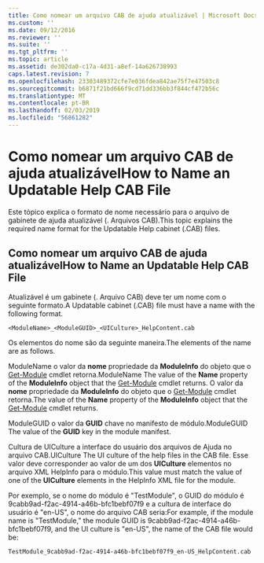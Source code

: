 ```yaml
---
title: Como nomear um arquivo CAB de ajuda atualizável | Microsoft Docs
ms.custom: ''
ms.date: 09/12/2016
ms.reviewer: ''
ms.suite: ''
ms.tgt_pltfrm: ''
ms.topic: article
ms.assetid: de302da0-c17a-4d31-a8ef-14a626738993
caps.latest.revision: 7
ms.openlocfilehash: 23303489372cfe7e036fdea842ae75f7e47503c8
ms.sourcegitcommit: b6871f21bd666f9cd71dd336bb3f844cf472b56c
ms.translationtype: MT
ms.contentlocale: pt-BR
ms.lasthandoff: 02/03/2019
ms.locfileid: "56861282"
---
```

# <a name="how-to-name-an-updatable-help-cab-file"></a><span data-ttu-id="52c2f-102">Como nomear um arquivo CAB de ajuda atualizável</span><span class="sxs-lookup"><span data-stu-id="52c2f-102">How to Name an Updatable Help CAB File</span></span>

<span data-ttu-id="52c2f-103">Este tópico explica o formato de nome necessário para o arquivo de gabinete de ajuda atualizável (. Arquivos CAB).</span><span class="sxs-lookup"><span data-stu-id="52c2f-103">This topic explains the required name format for the Updatable Help cabinet (.CAB) files.</span></span>

## <a name="how-to-name-an-updatable-help-cab-file"></a><span data-ttu-id="52c2f-104">Como nomear um arquivo CAB de ajuda atualizável</span><span class="sxs-lookup"><span data-stu-id="52c2f-104">How to Name an Updatable Help CAB File</span></span>

<span data-ttu-id="52c2f-105">Atualizável é um gabinete (. Arquivo CAB) deve ter um nome com o seguinte formato.</span><span class="sxs-lookup"><span data-stu-id="52c2f-105">A Updatable cabinet (.CAB) file must have a name with the following format.</span></span>

`<ModuleName>_<ModuleGUID>_<UICulture>_HelpContent.cab`

<span data-ttu-id="52c2f-106">Os elementos do nome são da seguinte maneira.</span><span class="sxs-lookup"><span data-stu-id="52c2f-106">The elements of the name are as follows.</span></span>

<span data-ttu-id="52c2f-107">ModuleName o valor da **nome** propriedade da **ModuleInfo** do objeto que o [Get-Module](/powershell/module/Microsoft.PowerShell.Core/Get-Module) cmdlet retorna.</span><span class="sxs-lookup"><span data-stu-id="52c2f-107">ModuleName The value of the **Name** property of the **ModuleInfo** object that the [Get-Module](/powershell/module/Microsoft.PowerShell.Core/Get-Module) cmdlet returns.</span></span>
<span data-ttu-id="52c2f-108">O valor da **nome** propriedade da **ModuleInfo** do objeto que o [Get-Module](/powershell/module/Microsoft.PowerShell.Core/Get-Module) cmdlet retorna.</span><span class="sxs-lookup"><span data-stu-id="52c2f-108">The value of the **Name** property of the **ModuleInfo** object that the [Get-Module](/powershell/module/Microsoft.PowerShell.Core/Get-Module) cmdlet returns.</span></span>

<span data-ttu-id="52c2f-109">ModuleGUID o valor da **GUID** chave no manifesto de módulo.</span><span class="sxs-lookup"><span data-stu-id="52c2f-109">ModuleGUID The value of the **GUID** key in the module manifest.</span></span>

<span data-ttu-id="52c2f-110">Cultura de UICulture a interface do usuário dos arquivos de Ajuda no arquivo CAB.</span><span class="sxs-lookup"><span data-stu-id="52c2f-110">UICulture The UI culture of the help files in the CAB file.</span></span> <span data-ttu-id="52c2f-111">Esse valor deve corresponder ao valor de um dos **UICulture** elementos no arquivo XML HelpInfo para o módulo.</span><span class="sxs-lookup"><span data-stu-id="52c2f-111">This value must match the value of one of the **UICulture** elements in the HelpInfo XML file for the module.</span></span>

<span data-ttu-id="52c2f-112">Por exemplo, se o nome do módulo é "TestModule", o GUID do módulo é 9cabb9ad-f2ac-4914-a46b-bfc1bebf07f9 e a cultura de interface do usuário é "en-US", o nome do arquivo CAB seria:</span><span class="sxs-lookup"><span data-stu-id="52c2f-112">For example, if the module name is "TestModule," the module GUID is 9cabb9ad-f2ac-4914-a46b-bfc1bebf07f9, and the UI culture is "en-US", the name of the CAB file would be:</span></span>

`TestModule_9cabb9ad-f2ac-4914-a46b-bfc1bebf07f9_en-US_HelpContent.cab`